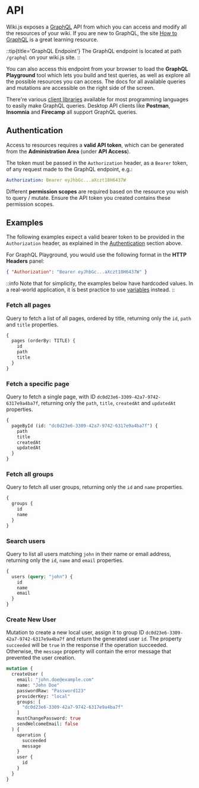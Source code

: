 # API

Wiki.js exposes a [GraphQL](https://graphql.org/) API from which you can access and modify all the resources of your wiki. If you are new to GraphQL, the site [How to GraphQL](https://www.howtographql.com/) is a great learning resource.

::tip{title='GraphQL Endpoint'}
The GraphQL endpoint is located at path `/graphql` on your wiki.js site.
::

You can also access this endpoint from your browser to load the **GraphQL Playground** tool which lets you build and test queries, as well as explore all the possible resources you can access. The docs for all available queries and mutations are accessible on the right side of the screen.

There're various [client libraries](https://github.com/chentsulin/awesome-graphql#libraries) available for most programming languages to easily make GraphQL queries. Desktop API clients like **Postman**, **Insomnia** and **Firecamp** all support GraphQL queries.

## Authentication

Access to resources requires a **valid API token**, which can be generated from the **Administration Area** (under **API Access**).

The token must be passed in the `Authorization` header, as a `Bearer` token, of any request made to the GraphQL endpoint, e.g.:
```yaml
Authorization: Bearer eyJhbGc...aXczt18H6437W
```

Different **permission scopes** are required based on the resource you wish to query / mutate. Ensure the API token you created contains these permission scopes.

## Examples

The following examples expect a valid bearer token to be provided in the `Authorization` header, as explained in the [Authentication](#authentication) section above.

For GraphQL Playground, you would use the following format in the **HTTP Headers** panel:
```json
{ "Authorization": "Bearer eyJhbGc...aXczt18H6437W" }
```

::info
Note that for simplicity, the examples below have hardcoded values. In a real-world application, it is best practice to use [variables](https://graphql.org/learn/queries/#variables) instead.
::

### Fetch all pages

Query to fetch a list of all pages, ordered by title, returning only the `id`, `path` and `title` properties.

```graphql
{
  pages (orderBy: TITLE) {
    id
    path
    title
  }
}
```

### Fetch a specific page

Query to fetch a single page, with ID `dc0d23e6-3309-42a7-9742-6317e9a4ba7f`, returning only the `path`, `title`, `createdAt` and `updatedAt` properties.

```graphql
{
  pageById (id: "dc0d23e6-3309-42a7-9742-6317e9a4ba7f") {
    path
    title
    createdAt
    updatedAt
  }
}
```


### Fetch all groups

Query to fetch all user groups, returning only the `id` and `name` properties.

```graphql
{
  groups {
    id
    name
  }
}
```

### Search users

Query to list all users matching `john` in their name or email address, returning only the `id`, `name` and `email` properties.

```graphql
{
  users (query: "john") {
    id
    name
    email
  }
}
```

### Create New User

Mutation to create a new local user, assign it to group ID `dc0d23e6-3309-42a7-9742-6317e9a4ba7f` and return the generated user `id`. The property `succeeded` will be `true` in the response if the operation succeeded. Otherwise, the `message` property will contain the error message that prevented the user creation.

```graphql
mutation {
  createUser (
    email: "john.doe@example.com"
    name: "John Doe"
    passwordRaw: "Password123"
    providerKey: "local"
    groups: [
      "dc0d23e6-3309-42a7-9742-6317e9a4ba7f"
    ]
    mustChangePassword: true
    sendWelcomeEmail: false
  ) {
    operation {
      succeeded
      message
    }
    user {
      id
    }
  }
}
```
